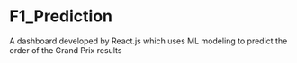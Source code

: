 # F1_Prediction
A dashboard developed by React.js which uses ML modeling to predict the order of the Grand Prix results 
